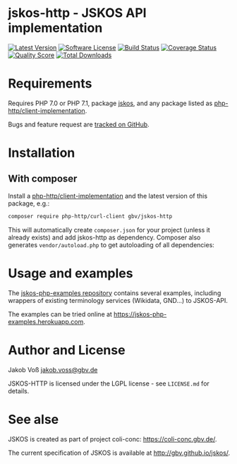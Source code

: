 # jskos-http - JSKOS API implementation

[![Latest Version](https://img.shields.io/packagist/v/gbv/jskos-http.svg?style=flat-square)](https://packagist.org/packages/gbv/jskos)
[![Software License](https://img.shields.io/badge/license-MIT-brightgreen.svg?style=flat-square)](LICENSE)
[![Build Status](https://img.shields.io/travis/gbv/jskos-http.svg?style=flat-square)](https://travis-ci.org/gbv/jskos-http)
[![Coverage Status](https://img.shields.io/coveralls/gbv/jskos-http/master.svg?style=flat-square)](https://coveralls.io/r/gbv/jskos-http)
[![Quality Score](https://img.shields.io/scrutinizer/g/gbv/jskos-http.svg?style=flat-square)](https://scrutinizer-ci.com/g/gbv/jskos-http)
[![Total Downloads](https://img.shields.io/packagist/dt/gbv/jskos-http.svg?style=flat-square)](https://packagist.org/packages/gbv/jskos)


# Requirements

Requires PHP 7.0 or PHP 7.1, package [jskos](https://packagist.org/packages/gbv/jskos), and any package listed as [php-http/client-implementation](https://packagist.org/providers/php-http/client-implementation).

Bugs and feature request are [tracked on GitHub](https://github.com/gbv/jskos-http/issues).

# Installation

## With composer

Install a [php-http/client-implementation](https://packagist.org/providers/php-http/client-implementation) and the latest version of this package, e.g.:

~~~bash
composer require php-http/curl-client gbv/jskos-http
~~~

This will automatically create `composer.json` for your project (unless it already exists) and add jskos-http as dependency. Composer also generates `vendor/autoload.php` to get autoloading of all dependencies: 
# Usage and examples

The [jskos-php-examples repository](https://github.com/gbv/jskos-php-examples)
contains several examples, including wrappers of existing terminology services
(Wikidata, GND...) to JSKOS-API.

The examples can be tried online at <https://jskos-php-examples.herokuapp.com>.

# Author and License

Jakob Voß <jakob.voss@gbv.de>

JSKOS-HTTP is licensed under the LGPL license - see `LICENSE.md` for details.

# See alse

JSKOS is created as part of project coli-conc: <https://coli-conc.gbv.de/>.

The current specification of JSKOS is available at <http://gbv.github.io/jskos/>.
